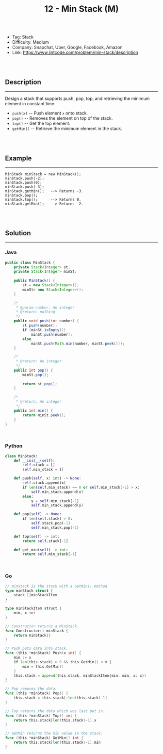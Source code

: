 # <center>12 - Min Stack (M)</center> 



<br></br>

* Tag: Stack
* Difficulty: Medium
* Company: Snapchat, Uber, Google, Facebook, Amazon
* Link: https://www.lintcode.com/problem/min-stack/description

<br></br>



## Description
----
Design a stack that supports push, pop, top, and retrieving the minimum element in constant time.
- `push(x)` -- Push element `x` onto stack.
- `pop()` -- Removes the element on top of the stack.
- `top()` -- Get the top element.
- `getMin()` -- Retrieve the minimum element in the stack.

<br></br>



## Example
----
```
MinStack minStack = new MinStack();
minStack.push(-2);
minStack.push(0);
minStack.push(-3);
minStack.getMin();   --> Returns -3.
minStack.pop();
minStack.top();      --> Returns 0.
minStack.getMin();   --> Returns -2.
```

<br></br>



## Solution
----
### Java
```java
public class MinStack {
	private Stack<Integer> st;
    private Stack<Integer> minSt;
    
    public MinStack() {
        st = new Stack<Integer>();
        minSt= new Stack<Integer>();
    }

    /*
     * @param number: An integer
     * @return: nothing
     */
    public void push(int number) {
        st.push(number);
        if (minSt.isEmpty())
            minSt.push(number);
        else
            minSt.push(Math.min(number, minSt.peek()));
    }

    /*
     * @return: An integer
     */
    public int pop() {
        minSt.pop();
        
        return st.pop();
    }

    /*
     * @return: An integer
     */
    public int min() {
        return minSt.peek();
    }
}

```

<br>


### Python
```python
class MinStack:
    def __init__(self):
        self.stack = []
        self.min_stack = []

    def push(self, x: int) -> None:
        self.stack.append(x)
        if len(self.min_stack) == 0 or self.min_stack[-1] > x:
            self.min_stack.append(x)
        else:
            y = self.min_stack[-1]
            self.min_stack.append(y)

    def pop(self) -> None:
        if len(self.stack) > 0:
            self.stack.pop(-1)
            self.min_stack.pop(-1)

    def top(self) -> int:
        return self.stack[-1]

    def get_min(self) -> int:
        return self.min_stack[-1]
```

<br>


### Go
```go
// minStack is the stack with a GetMin() method.
type minStack struct {
	stack []minStackItem
}

type minStackItem struct {
	min, x int
}

// Constructor returns a MinStack.
func Constructor() minStack {
	return minStack{}
}

// Push puts data into stack.
func (this *minStack) Push(x int) {
	min := x
	if len(this.stack) > 0 && this.GetMin() < x {
		min = this.GetMin()
	}
	this.stack = append(this.stack, minStackItem{min: min, x: x})
}

// Pop removes the data.
func (this *minStack) Pop() {
	this.stack = this.stack[:len(this.stack)-1]
}

// Top returns the data which was last put in.
func (this *minStack) Top() int {
	return this.stack[len(this.stack)-1].x
}

// GetMin returns the min value in the stack.
func (this *minStack) GetMin() int {
	return this.stack[len(this.stack)-1].min
}
```
